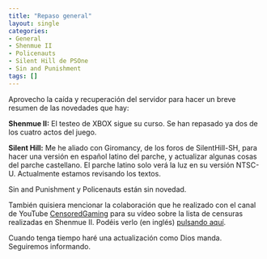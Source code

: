 ```yaml
---
title: "Repaso general"
layout: single
categories:
- General
- Shenmue II
- Policenauts
- Silent Hill de PSOne
- Sin and Punishment
tags: []
---
```

Aprovecho la caída y recuperación del servidor para hacer un breve resumen de las novedades 
que hay:

**Shenmue II:** El testeo de XBOX sigue su curso. Se han repasado ya dos de los cuatro actos 
del juego.

**Silent Hill:** Me he aliado con Giromancy, de los foros de SilentHill-SH, para hacer una 
versión en español latino del parche, y actualizar algunas cosas del parche castellano. El parche 
latino solo verá la luz en su versión NTSC-U. Actualmente estamos revisando los textos.

Sin and Punishment y Policenauts están sin novedad.

También quisiera mencionar la colaboración que he realizado con el canal de YouTube 
[CensoredGaming](https://www.youtube.com/channel/UCFItIX8SIs4zqhJCHpbeV1A/videos) 
para su vídeo sobre la lista de censuras realizadas en Shenmue II. Podéis verlo (en inglés) 
[pulsando aquí](https://www.youtube.com/watch?v=lSa5V0q7JZU).

Cuando tenga tiempo haré una actualización como Dios manda. Seguiremos informando.
